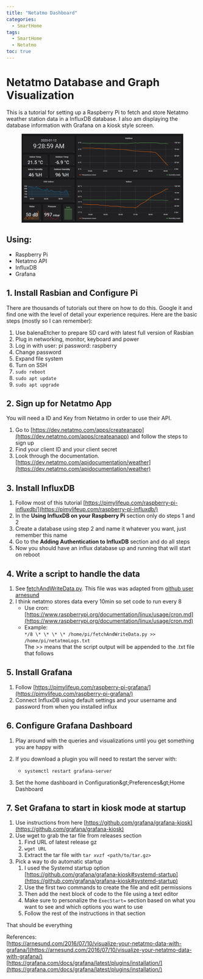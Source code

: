 ```yaml
---
title: "Netatmo Dashboard"
categories:
  - SmartHome
tags:
  - SmartHome
  - Netatmo
toc: true
---
```


# Netatmo Database and Graph Visualization

This is a tutorial for setting up a Raspberry Pi to fetch and store Netatmo weather station data in a InfluxDB database. I also am displaying the database information with Grafana on a kiosk style screen.

<figure>
    <a href="/assets/images/NetatmoDash.PNG"><img src="/assets/images/NetatmoDash.PNG"></a>
</figure>


## Using:

- Raspberry Pi
- Netatmo API
- InfluxDB
- Grafana  

## 1. Install Rasbian and Configure Pi

There are thousands of tutorials out there on how to do this. Google it and find one with the level of detail your experience requires. Here are the basic steps (mostly so I can remember):

1. Use balenaEtcher to prepare SD card with latest full version of Rasbian
2. Plug in networking, monitor, keyboard and power
3. Log in with user: pi password: raspberry
4. Change password
5. Expand file system
6. Turn on SSH  
7. ```sudo reboot```  
8. ```sudo apt update```  
9. ```sudo apt upgrade```  


## 2. Sign up for Netatmo App

You will need a ID and Key from Netatmo in order to use their API.

1. Go to [https://dev.netatmo.com/apps/createanapp](https://dev.netatmo.com/apps/createanapp) and follow the steps to sign up
2. Find your client ID and your client secret
3. Look through the documentation. [https://dev.netatmo.com/apidocumentation/weather](https://dev.netatmo.com/apidocumentation/weather)

## 3. Install InfluxDB

1. Follow most of this tutorial [https://pimylifeup.com/raspberry-pi-influxdb/](https://pimylifeup.com/raspberry-pi-influxdb/)
2. In the **Using InfluxDB on your Raspberry Pi** section only do steps 1 and 2
  1. Create a database using step 2 and name it whatever you want, just remember this name
3. Go to the **Adding Authentication to InfluxDB** section and do all steps
4. Now you should have an influx database up and running that will start on reboot

## 4. Write a script to handle the data

1. See [fetchAndWriteData.py](https://github.com/ScottEgan/NetatmoDataGather). This file was was adapted from [github user arnesund](https://gist.github.com/arnesund/29ffa1cdabacabe323d3bc45bc7db3fb)
2. I think netatmo stores data every 10min so set code to run every 8
   - Use cron: [https://www.raspberrypi.org/documentation/linux/usage/cron.md](https://www.raspberrypi.org/documentation/linux/usage/cron.md)
   - Example:  
   ```*/8 \* \* \* \* /home/pi/fetchAndWriteData.py >> /home/pi/netatmoLogs.txt```  
     The >> means that the script output will be appended to the .txt file that follows
  
## 5. Install Grafana

1. Follow [https://pimylifeup.com/raspberry-pi-grafana/](https://pimylifeup.com/raspberry-pi-grafana/)
2. Connect InfluxDB using default settings and your username and password from when you installed influx

## 6. Configure Grafana Dashboard

1. Play around with the queries and visualizations until you get something you are happy with
2. If you download a plugin you will need to restart the server with:

   - ```systemctl restart grafana-server```

1. Set the home dashboard in Configuration\&gt;Preferences\&gt;Home Dashboard

## 7. Set Grafana to start in kiosk mode at startup

1. Use instructions from here [https://github.com/grafana/grafana-kiosk](https://github.com/grafana/grafana-kiosk)
2. Use wget to grab the tar file from releases section  
   1. Find URL of latest release gz  
   2. ```wget URL```  
   3. Extract the tar file with ```tar xvzf <path/to/tar.gz>```  
2. Pick a way to do automatic startup
   1. I used the Systemd startup option [https://github.com/grafana/grafana-kiosk#systemd-startup](https://github.com/grafana/grafana-kiosk#systemd-startup)
   2. Use the first two commands to create the file and edit permissions
   3. Then add the next block of code to the file using a text editor
     1. Make sure to personalize the ```ExecStart=``` section based on what you want to see and which options you want to use
   4. Follow the rest of the instructions in that section

That should be everything

References:  
[https://arnesund.com/2016/07/10/visualize-your-netatmo-data-with-grafana/](https://arnesund.com/2016/07/10/visualize-your-netatmo-data-with-grafana/)  
[https://grafana.com/docs/grafana/latest/plugins/installation/](https://grafana.com/docs/grafana/latest/plugins/installation/)
